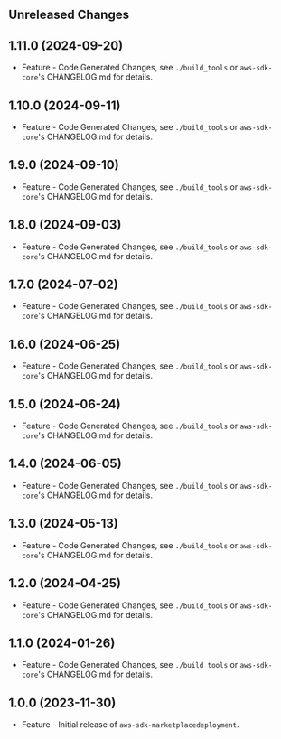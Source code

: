 Unreleased Changes
------------------

1.11.0 (2024-09-20)
------------------

* Feature - Code Generated Changes, see `./build_tools` or `aws-sdk-core`'s CHANGELOG.md for details.

1.10.0 (2024-09-11)
------------------

* Feature - Code Generated Changes, see `./build_tools` or `aws-sdk-core`'s CHANGELOG.md for details.

1.9.0 (2024-09-10)
------------------

* Feature - Code Generated Changes, see `./build_tools` or `aws-sdk-core`'s CHANGELOG.md for details.

1.8.0 (2024-09-03)
------------------

* Feature - Code Generated Changes, see `./build_tools` or `aws-sdk-core`'s CHANGELOG.md for details.

1.7.0 (2024-07-02)
------------------

* Feature - Code Generated Changes, see `./build_tools` or `aws-sdk-core`'s CHANGELOG.md for details.

1.6.0 (2024-06-25)
------------------

* Feature - Code Generated Changes, see `./build_tools` or `aws-sdk-core`'s CHANGELOG.md for details.

1.5.0 (2024-06-24)
------------------

* Feature - Code Generated Changes, see `./build_tools` or `aws-sdk-core`'s CHANGELOG.md for details.

1.4.0 (2024-06-05)
------------------

* Feature - Code Generated Changes, see `./build_tools` or `aws-sdk-core`'s CHANGELOG.md for details.

1.3.0 (2024-05-13)
------------------

* Feature - Code Generated Changes, see `./build_tools` or `aws-sdk-core`'s CHANGELOG.md for details.

1.2.0 (2024-04-25)
------------------

* Feature - Code Generated Changes, see `./build_tools` or `aws-sdk-core`'s CHANGELOG.md for details.

1.1.0 (2024-01-26)
------------------

* Feature - Code Generated Changes, see `./build_tools` or `aws-sdk-core`'s CHANGELOG.md for details.

1.0.0 (2023-11-30)
------------------

* Feature - Initial release of `aws-sdk-marketplacedeployment`.

